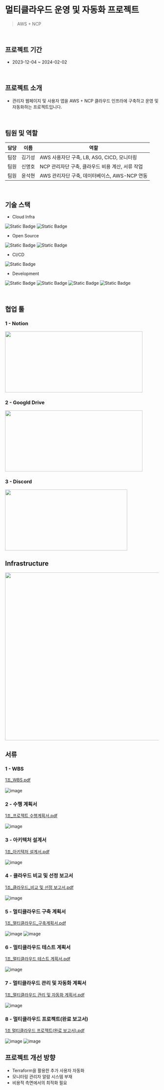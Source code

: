 # 멀티클라우드 운영 및 자동화 프로젝트
> AWS + NCP

<br>

## 프로젝트 기간
- 2023-12-04 ~ 2024-02-02

<br>

## 프로젝트 소개
- 관리자 웹페이지 및 사용자 앱을 AWS + NCP 클라우드 인프라에 구축하고 운영 및 자동화하는 프로젝트입니다.

<br>

## 팀원 및 역할 
|담당|이름|역할|
|---|---|---|
|팀장|김기성|AWS 사용자단 구축, LB, ASG, CICD, 모니터링|
|팀원|신명호|NCP 관리자단 구축, 클라우드 비용 계산, 서류 작업|
|팀원|윤석현|AWS 관리자단 구축, 데이터베이스, AWS-NCP 연동|

<br>

## 기술 스택
- Cloud Infra

![Static Badge](https://img.shields.io/badge/AWS-232F3E?logo=amazonaws&logoColor=FFFFFF) ![Static Badge](https://img.shields.io/badge/NCP-03C75A)

- Open Source

![Static Badge](https://img.shields.io/badge/Prometheus-E6522C?logo=Prometheus&logoColor=FFFFFF) ![Static Badge](https://img.shields.io/badge/Grafana-F46800?logo=Grafana&logoColor=FFFFFF)

- CI/CD

![Static Badge](https://img.shields.io/badge/GitHub_Actions-2088FF?logo=GitHubActions&logoColor=FFFFFF)

- Development

![Static Badge](https://img.shields.io/badge/React-000000?logo=React&logoColor=61DAFB)  ![Static Badge](https://img.shields.io/badge/Flask-000000?logo=Flask) ![Static Badge](https://img.shields.io/badge/React_Native-000000?logo=React&logoColor=61DAFB) ![Static Badge](https://img.shields.io/badge/Expo-000020?logo=Expo&logoColor=FFFFFF) 

<br>

## 협업 툴
### 1 - Notion
<img src="https://github.com/kksung/ssg_CloudDunk/assets/110016279/93c29574-c7a0-4fe5-af5f-e3d260678b0a" width=450 height=200>

### 2 - Googld Drive
<img src="https://github.com/kksung/ssg_CloudDunk/assets/110016279/7e0b1602-5ff4-427c-a162-d87f43e183cf" width=450 height=200>

### 3 - Discord
<img src="https://github.com/kksung/ssg_CloudDunk/assets/110016279/744cf2da-6c75-4f79-822a-568a75be6bd7" width=400 height=200>

## Infrastructure
<img src="https://github.com/kksung/ssg_CloudDunk/assets/110016279/4c53d03d-df29-412a-bc19-43e4090d36c0" width=870 height=550>


## 서류

<div align="left">  
  
### 1 - WBS
[1조_WBS.pdf](https://drive.google.com/open?id=1VffmMNIXM5STCy8q1v-S4pAu0HKjZ3qX&usp=drive_copy)<br>
<br>
![image](https://github.com/Miogun/ssg_CloudDunk/assets/75124706/519172d5-7c3c-47c0-a6af-90a1743b8b4b)

### 2 - 수행 계획서 
[1조_프로젝트 수행계획서.pdf](https://drive.google.com/open?id=1W3-gidlkp1yClZnAHhWM28P1BqccEULt&usp=drive_copy)<br>
<br>
![image](https://github.com/Miogun/ssg_CloudDunk/assets/75124706/44d31fc9-6157-4c35-8942-7cc3433d3fe3)

### 3 - 아키텍처 설계서
[1조_아키텍처 설계서.pdf](https://drive.google.com/open?id=1f3WN_dD_9BPJsFlrsilxHsta8rOqzODI&usp=drive_copy)<br>
<br>
![image](https://github.com/Miogun/ssg_CloudDunk/assets/75124706/ebc0044a-2046-4a71-92c4-53789385b759)

### 4 - 클라우드 비교 및 선정 보고서 
[1조_클라우드_비교 및 선정 보고서.pdf](https://drive.google.com/open?id=1-mn5Aem1RCmP8dIP99lMn4CebJeGENLQ&usp=drive_copy)<br>
<br>
![image](https://github.com/Miogun/ssg_CloudDunk/assets/75124706/221c29fc-ef6b-4108-bdb6-3257edafea42)

### 5 - 멀티클라우드 구축 계획서 
[1조_멀티클라우드_구축계획서.pdf](https://drive.google.com/open?id=1oZvUtKjzz0QU4CWzB3DV55diqlx7yjBA&usp=drive_copy)<br>
<br>
![image](https://github.com/Miogun/ssg_CloudDunk/assets/75124706/90463f49-5e4a-4e09-89a3-e037f6908bbf)
![image](https://github.com/Miogun/ssg_CloudDunk/assets/75124706/5cc0508f-1a7b-472e-801f-b5fdb39db56d)

### 6 - 멀티클라우드 테스트 계획서
[1조_멀티클라우드 테스트 계획서.pdf](https://drive.google.com/open?id=1uTipowWZLXa_MNTm7P64HER0zwnHssFX&usp=drive_copy)<br>
<br>
![image](https://github.com/Miogun/ssg_CloudDunk/assets/75124706/163fe026-1d5e-4e1a-935e-cb31f1f72832)

### 7 - 멀티클라우드 관리 및 자동화 계획서
[1조_멀티클라우드 관리 및 자동화 계획서.pdf](https://drive.google.com/open?id=15fgq8o7PYZo1umDcicmj6sLmq47pcweZ&usp=drive_copy)<br>
<br>
![image](https://github.com/Miogun/ssg_CloudDunk/assets/75124706/12f04e3c-c4db-4520-967f-13d3033cf571)

### 8 - 멀티클라우드 프로젝트(완료 보고서) 
[1조 멀티클라우드 프로젝트(완료 보고서).pdf](https://drive.google.com/open?id=171m_pIuWOgwfBLv7MUG4I0n-5o-0KGTX&usp=drive_copy)<br>
<br>
![image](https://github.com/Miogun/ssg_CloudDunk/assets/75124706/8a59fdd0-5f47-49f2-8737-b8285c3733cc)
![image](https://github.com/Miogun/ssg_CloudDunk/assets/75124706/d113fa98-bd70-4de7-8e81-b251a4d95688)


</div>

## 프로젝트 개선 방향
- Terraform을 활용한 추가 사용자 자동화
- 모니터링 관리자 알람 시스템 부재
- 비용적 측면에서의 최적화 필요
